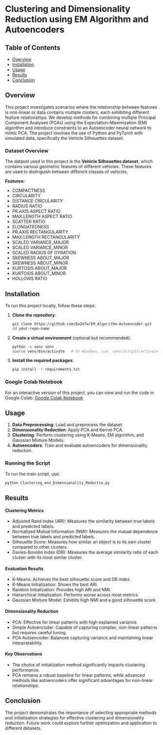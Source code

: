 # Clustering and Dimensionality Reduction using EM Algorithm and Autoencoders

## Table of Contents

- [Overview](#overview)
- [Installation](#installation)
- [Usage](#usage)
- [Results](#results)
- [Conclusion](#conclusion)

## Overview

This project investigates scenarios where the relationship between features is non-linear or data contains multiple clusters, each exhibiting different feature relationships. We develop methods for combining multiple Principal Component Analyses (PCAs) using the Expectation-Maximization (EM) algorithm and introduce constraints to an Autoencoder neural network to mimic PCA. The project involves the use of Python and PyTorch with simulated data, specifically the Vehicle Silhouettes dataset.

### Dataset Overview

The dataset used in this project is the **Vehicle Silhouettes dataset**, which contains various geometric features of different vehicles. These features are used to distinguish between different classes of vehicles.

**Features:**

- COMPACTNESS
- CIRCULARITY
- DISTANCE CIRCULARITY
- RADIUS RATIO
- PR.AXIS ASPECT RATIO
- MAX.LENGTH ASPECT RATIO
- SCATTER RATIO
- ELONGATEDNESS
- PR.AXIS RECTANGULARITY
- MAX.LENGTH RECTANGULARITY
- SCALED VARIANCE_MAJOR
- SCALED VARIANCE_MINOR
- SCALED RADIUS OF GYRATION
- SKEWNESS ABOUT_MAJOR
- SKEWNESS ABOUT_MINOR
- KURTOSIS ABOUT_MAJOR
- KURTOSIS ABOUT_MINOR
- HOLLOWS RATIO

## Installation

To run this project locally, follow these steps:

1. **Clone the repository**:

   ```bash
   git clone https://github.com/DaZeTw/EM_Algorithm-Autoencoder.git
   cd your-repo-name
   ```

2. **Create a virtual environment** (optional but recommended):

   ```bash
   python -m venv venv
   source venv/bin/activate   # On Windows, use `venv\Scripts\activate`
   ```

3. **Install the required packages**:
   ```bash
   pip install -r requirements.txt
   ```

### Google Colab Notebook

For an interactive version of this project, you can view and run the code in Google Colab: [Google Colab Notebook](https://colab.research.google.com/drive/1W4hDpCZWxVnid2cdDIJsBIYyGe4r_sYE?usp=sharing)

## Usage

1. **Data Preprocessing**: Load and preprocess the dataset.
2. **Dimensionality Reduction**: Apply PCA and Kernel PCA.
3. **Clustering**: Perform clustering using K-Means, EM algorithm, and Gaussian Mixture Models.
4. **Autoencoders**: Train and evaluate autoencoders for dimensionality reduction.

### Running the Script

To run the main script, use:

```bash
python Clustering_and_Dimensionality_Reductio.py
```

## Results

#### Clustering Metrics

- Adjusted Rand Index (ARI): Measures the similarity between true labels and predicted labels.
- Normalized Mutual Information (NMI): Measures the mutual dependence between true labels and predicted labels.
- Silhouette Score: Measures how similar an object is to its own cluster compared to other clusters.
- Davies-Bouldin Index (DB): Measures the average similarity ratio of each cluster with its most similar cluster.

#### Evaluation Results

- K-Means: Achieves the best silhouette score and DB index.
- K-Means Initialization: Shows the best ARI.
- Random Initialization: Provides high ARI and NMI.
- Hierarchical Initialization: Performs worse across most metrics.
- Gaussian Mixture Model: Exhibits high NMI and a good silhouette score.

#### Dimensionality Reduction

- PCA: Effective for linear patterns with high explained variance.
- Simple Autoencoder: Capable of capturing complex, non-linear patterns but requires careful tuning.
- PCA Autoencoder: Balances capturing variance and maintaining linear interpretability.

#### Key Observations

- The choice of initialization method significantly impacts clustering performance.
- PCA remains a robust baseline for linear patterns, while advanced methods like autoencoders offer significant advantages for non-linear relationships.

## Conclusion

The project demonstrates the importance of selecting appropriate methods and initialization strategies for effective clustering and dimensionality reduction. Future work could explore further optimization and application to different datasets.
